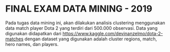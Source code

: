 # FINAL EXAM DATA MINING - 2019
Pada tugas data mining ini, akan dilakukan analisis clustering menggunakan data match player Dota 2 yang terdiri dari 500.000 observasi. Data yang digunakan didapatkan dari https://www.kaggle.com/devinanzelmo/dota-2-matches dengan dataset yang digunakan adalah cluster regions, match, hero names, dan  players.
